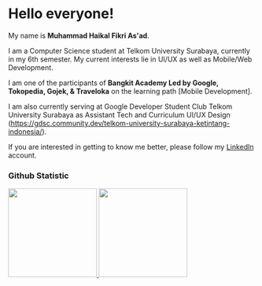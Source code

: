# Hello everyone!

My name is **Muhammad Haikal Fikri As'ad**.

I am a Computer Science student at Telkom University Surabaya, currently in my 6th semester. My current interests lie in UI/UX as well as Mobile/Web Development.

I am one of the participants of **Bangkit Academy Led by Google, Tokopedia, Gojek, & Traveloka** on the learning path [Mobile Development].

I am also currently serving at Google Developer Student Club Telkom University Surabaya as Assistant Tech and Curriculum UI/UX Design (https://gdsc.community.dev/telkom-university-surabaya-ketintang-indonesia/).

If you are interested in getting to know me better, please follow my [LinkedIn](www.linkedin.com/in/muhammad-haikal-fikri-as-ad-028a67268) account.


### Github Statistic
<p align="left">
<a href="https://github.com/penuliscode">
  <img height="180em" src="https://github-readme-stats-eight-theta.vercel.app/api?username=Haikalasad&show_icons=true&theme=algolia&include_all_commits=true&count_private=true"/>
  <img height="180em" src="https://github-readme-stats-eight-theta.vercel.app/api/top-langs/?username=Haikalasad&layout=compact&layout=compact&theme=algolia"/>
</a>
</p>
